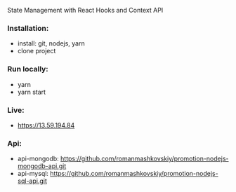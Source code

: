 State Management with React Hooks and Context API

### Installation:
- install: git, nodejs, yarn
- clone project

### Run locally:
- yarn
- yarn start

### Live:
- https://13.59.194.84

### Api:
- api-mongodb: https://github.com/romanmashkovskiy/promotion-nodejs-mongodb-api.git
- api-mysql: https://github.com/romanmashkovskiy/promotion-nodejs-sql-api.git